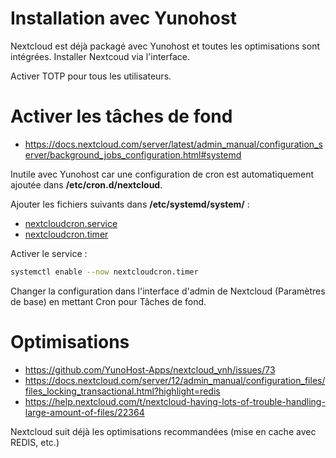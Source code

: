 # Installation avec Yunohost

Nextcloud est déjà packagé avec Yunohost et toutes les optimisations sont intégrées. Installer Nextcoud via l'interface.

Activer TOTP pour tous les utilisateurs.

# Activer les tâches de fond
- https://docs.nextcloud.com/server/latest/admin_manual/configuration_server/background_jobs_configuration.html#systemd

Inutile avec Yunohost car une configuration de cron est automatiquement ajoutée dans **/etc/cron.d/nextcloud**.

Ajouter les fichiers suivants dans **/etc/systemd/system/** :
- [nextcloudcron.service](etc/systemd/system/nextcloudcron.service)
- [nextcloudcron.timer](etc/systemd/system/nextcloudcron.timer)

Activer le service :
```bash
systemctl enable --now nextcloudcron.timer

```

Changer la configuration dans l'interface d'admin de Nextcloud (Paramètres de base) en mettant Cron pour Tâches de fond.

# Optimisations

- https://github.com/YunoHost-Apps/nextcloud_ynh/issues/73
- https://docs.nextcloud.com/server/12/admin_manual/configuration_files/files_locking_transactional.html?highlight=redis
- https://help.nextcloud.com/t/nextcloud-having-lots-of-trouble-handling-large-amount-of-files/22364

Nextcloud suit déjà les optimisations recommandées (mise en cache avec REDIS, etc.)